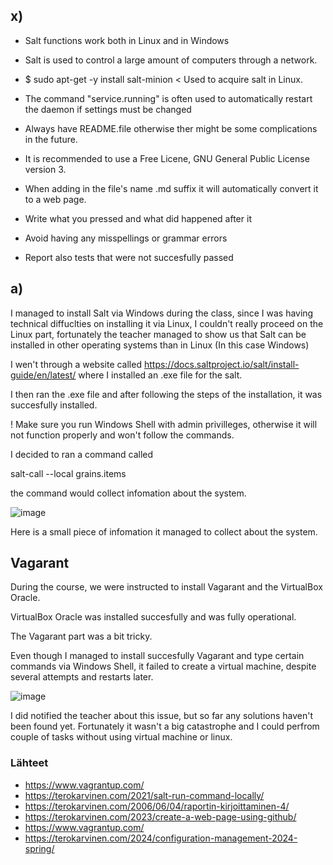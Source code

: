 ## x) 

- Salt functions work both in Linux and in Windows
- Salt is used to control a large amount of computers through a network.
- $ sudo apt-get -y install salt-minion < Used to acquire salt in Linux.
- The command "service.running" is often used to automatically restart the daemon if settings must be changed

- Always have README.file otherwise ther might be some complications in the future.
- It is recommended to use a Free Licene, GNU General Public License version 3.
- When adding in the file's name .md suffix it will automatically convert it to a web page.


- Write what you pressed and what did happened after it
- Avoid having any misspellings or grammar errors
- Report also tests that were not succesfully passed

## a)

I managed to install Salt via Windows during the class, since I was having technical diffuclties on installing it via Linux, I couldn't really proceed on the Linux part, fortunately the teacher managed to show us that Salt can be installed in other operating systems than in Linux (In this case Windows)

I wen't through a website called https://docs.saltproject.io/salt/install-guide/en/latest/ where I installed an .exe file for the salt.

I then ran the .exe file and after following the steps of the installation, it was succesfully installed.

! Make sure you run Windows Shell with admin privilleges, otherwise it will not function properly and won't follow the commands.

I decided to ran a command called 

salt-call --local grains.items

the command would collect infomation about the system.

![image](https://github.com/PvtPrivacy/Palvelinten-hallinta/assets/156780345/f5326ae6-6f8c-4b97-b02a-21f0a57f9c4d)

Here is a small piece of infomation it managed to collect about the system. 

## Vagarant

During the course, we were instructed to install Vagarant and the VirtualBox Oracle.

VirtualBox Oracle was installed succesfully and was fully operational.

The Vagarant part was a bit tricky. 

Even though I managed to install succesfully Vagarant and type certain commands via Windows Shell, it failed to create a virtual machine, despite several attempts and restarts later. 

![image](https://github.com/PvtPrivacy/Palvelinten-hallinta/assets/156780345/48659f7a-41ba-47bb-aa7c-a667d73eef93)

I did notified the teacher about this issue, but so far any solutions haven't been found yet. Fortunately it wasn't a big catastrophe and I could perfrom couple of tasks without using virtual machine or linux.

### Lähteet


- https://www.vagrantup.com/
- https://terokarvinen.com/2021/salt-run-command-locally/
- https://terokarvinen.com/2006/06/04/raportin-kirjoittaminen-4/
- https://terokarvinen.com/2023/create-a-web-page-using-github/
- https://www.vagrantup.com/
- https://terokarvinen.com/2024/configuration-management-2024-spring/ 







